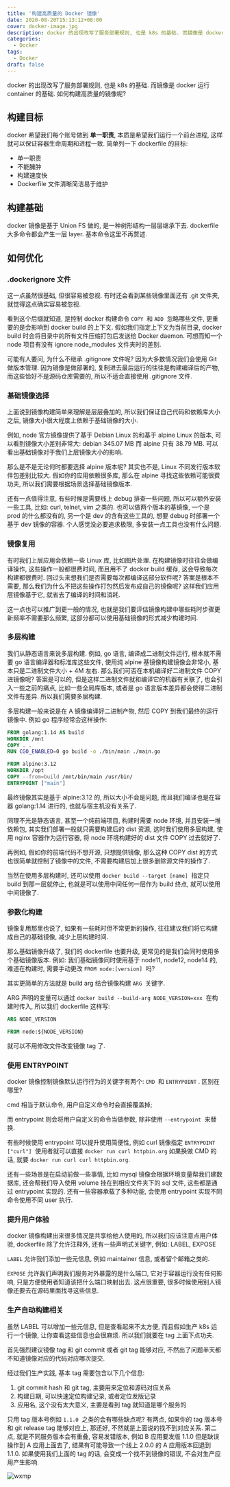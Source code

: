 ```yaml
---
title: '构建高质量的 Docker 镜像'
date: 2020-08-20T15:13:12+08:00
cover: docker-image.jpg
description: docker 的出现改写了服务部署规则, 也是 k8s 的基础. 而镜像是 docker 运行 container 的基础. 如何构建高质量的镜像呢?
categories:
  - Docker
tags:
  - Docker
draft: false
---
```


docker 的出现改写了服务部署规则, 也是 k8s 的基础. 而镜像是 docker 运行 container 的基础. 如何构建高质量的镜像呢?

<!--more-->

## 构建目标

docker 希望我们每个账号做到 **单一职责**, 本质是希望我们运行一个前台进程, 这样就可以保证容器生命周期和进程一致. 简单列一下 dockerfile 的目标:

- 单一职责
- 不能臃肿
- 构建速度快
- Dockerfile 文件清晰简洁易于维护

## 构建基础

docker 镜像是基于 Union FS 做的, 是一种树形结构一层层继承下去. dockerfile 大多命令都会产生一层 layer. 基本命令这里不再赘述.

## 如何优化

### .dockerignore 文件

这一点虽然很基础, 但很容易被忽视. 有时还会看到某些镜像里面还有 .git 文件夹, 就觉得这点确实容易被忽视.

看到这个后缀就知道, 是控制 docker 构建命令 `COPY`  和 `ADD`  忽略哪些文件, 更重要的是会影响到 docker build 的上下文. 假如我们指定上下文为当前目录, docker build 时会将目录中的所有文件压缩打包后发送给 Docker daemon. 可想而知一个 node 项目有没有 ignore node_modules 文件夹时的差别.

可能有人要问, 为什么不继承 .gitignore 文件呢? 因为大多数情况我们会使用 Git 做版本管理. 因为镜像是做部署的, 复制进去最后运行的往往是构建编译后的产物, 而这些恰好不是源码仓库需要的, 所以不适合直接使用 .gitignore 文件.

### 基础镜像选择

上面说到镜像构建简单来理解是层层叠加的, 所以我们保证自己代码和依赖库大小之后, 镜像大小很大程度上依赖于基础镜像的大小.

例如, node 官方镜像提供了基于 Debian Linux 的和基于 alpine Linux 的版本, 可以看到镜像大小差别非常大: debian 345.07 MB 而 alpine 只有 38.79 MB. 可以看出基础镜像对于我们上层镜像大小的影响.

那么是不是无论何时都要选择 alpine 版本呢? 其实也不是, Linux 不同发行版本软件包差别比较大. 假如你的应用依赖很多库, 那么在 alpine 寻找这些依赖可能很费功夫, 所以我们需要根据场景选择基础镜像版本.

还有一点值得注意, 有些时候是需要线上 debug 排查一些问题, 所以可以额外安装一些工具, 比如: curl, telnet, vim 之类的. 也可以做两个版本的基镜像, 一个是 prod 的什么都没有的, 另一个是 dev 的含有这些工具的, 想要 debug 时部署一个基于 dev 镜像的容器. 个人感觉没必要追求极限, 多安装一点工具也没有什么问题.

### 镜像复用

有时我们上层应用会依赖一些 Linux 库, 比如图片处理. 在构建镜像时往往会做编译操作, 这些操作一般都很费时间, 而且用不了 docker build 缓存, 这会导致每次构建都很费时. 回过头来想我们是否需要每次都编译这部分软件呢? 答案是根本不需要, 那么我们为什么不把这些操作打包然后发布成自己的镜像呢? 这样我们应用层镜像基于它, 就省去了编译的时间和消耗.

这一点也可以推广到更一般的情况, 也就是我们要评估镜像构建中哪些耗时步骤更新频率不需要那么频繁, 这部分都可以使用基础镜像的形式减少构建时间.

### 多层构建

我们从静态语言来说多层构建. 例如, go 语言, 编译成二进制文件运行, 根本就不需要 go 语言编译器和标准库这些文件, 使用纯 alpine 基镜像构建镜像会非常小, 基本只是二进制文件大小 + 4M 左右. 那么我们可否在本机编译好二进制文件 COPY 进镜像呢? 答案是可以的, 但是这样二进制文件就和编译它的机器有关联了, 也会引入一些之前的痛点, 比如一些全局库版本, 或者是 go 语言版本差异都会使得二进制文件有差异. 所以我们需要多层构建.

多层构建一般来说是在 A 镜像编译好二进制产物, 然后 COPY 到我们最终的运行镜像中. 例如 go 程序经常会这样操作:

```dockerfile
FROM golang:1.14 AS build
WORKDIR /mnt
COPY . .
RUN CGO_ENABLED=0 go build -o ./bin/main ./main.go

FROM alpine:3.12
WORKDIR /opt
COPY --from=build /mnt/bin/main /usr/bin/
ENTRYPOINT ["main"]
```

最终镜像其实是基于 alpine:3.12 的, 所以大小不会是问题, 而且我们编译也是在容器 golang:1.14 进行的, 也就与宿主机没有关系了.

同理不光是静态语言, 甚至一个纯前端项目, 构建时需要 node 环境, 并且安装一堆依赖包, 其实我们部署一般就只需要构建后的 dist 资源, 这时我们使用多层构建, 使用 nginx 容器作为运行容器, 将 node 环境构建好的 dist 文件 COPY 过去就好了.

再例如, 假如你的前端代码不想开源, 只想提供镜像, 那么这种 COPY dist 的方式也很简单就控制了镜像中的文件, 不需要构建后加上很多删除源文件的操作了.

当然在使用多层构建时, 还可以使用 `docker build --target [name]`  指定只 build 到那一层就停止, 也就是可以使用中间任何一层作为 build 终点, 就可以使用中间镜像了.

### 参数化构建

镜像复用那里也说了, 如果有一些耗时但不常更新的操作, 往往建议我们将它构建成自己的基础镜像, 减少上层构建时间.

那么基础镜像升级了, 我们的 dockerfile 也要升级, 更常见的是我们会同时使用多个基础镜像版本. 例如: 我们基础镜像同时使用基于 node11, node12, node14 的, 难道在构建时, 需要手动更改 `FROM node:[version]`  吗?

其实更简单的方法就是 build arg 结合镜像构建 `ARG`  关键字.

ARG 声明的变量可以通过 `docker build --build-arg NODE_VERSION=xxx`  在构建时传入, 所以我们 dockerfile 这样写:

```dockerfile
ARG NODE_VERSION

FROM node:${NODE_VERSION}
```

就可以不用修改文件改变镜像 tag 了.

### 使用 ENTRYPOINT

docker 镜像控制镜像默认运行行为的关键字有两个: `CMD`  和 `ENTRYPOINT` . 区别在哪里?

cmd 相当于默认命令, 用户自定义命令时会直接覆盖掉;

而 entrypoint 则会将用户自定义的命令当做参数, 除非使用 `--entrypoint`  来替换.

有些时候使用 entrypoint 可以提升使用简便性, 例如 curl 镜像指定 `ENTRYPOINT ["curl"]`  使用者就可以直接 `docker run curl httpbin.org` 如果换做 CMD 的话, 就要 `docker run curl curl httpbin.org`.

还有一些场景是在启动前做一些事情, 比如 mysql 镜像会根据环境变量帮我们建数据库, 还会帮我们导入使用 volume 挂在到相应文件夹下的 sql 文件, 这些都是通过 entrypoint 实现的. 还有一些容器承载了多种功能, 会使用 entrypoint 实现不同命令使用不同 user 执行.

### 提升用户体验

docker 镜像构建出来很多情况是共享给他人使用的, 所以我们应该注意点用户体验, dockerfile 除了允许注释外, 还有一些声明式关键字, 例如: LABEL, EXPOSE

`LABEL` 允许我们添加一些元信息, 例如 maintainer 信息, 或者留个邮箱之类的.

`EXPOSE` 允许我们声明我们服务对外暴露的是什么端口, 它对于容器运行没有任何影响, 只是方便使用者知道该把什么端口映射出去. 这点很重要, 很多时候使用别人镜像还要去在源码里面找寻这些信息.

### 生产自动构建相关

虽然 LABEL 可以增加一些元信息, 但是查看起来不太方便, 而且假如生产 k8s 运行一个镜像, 让你查看这些信息也会很麻烦. 所以我们就要在 tag 上面下点功夫.

首先强烈建议镜像 tag 和 git commit 或者 git tag 能够对应, 不然出了问题半天都不知道镜像对应的代码对应哪次提交.

经过我们生产实践, 基本 tag 需要包含以下几个信息:

1. git commit hash 和 git tag, 主要用来定位和源码对应关系
1. 构建日期, 可以快速定位构建记录, 或者定位发版记录
1. 应用名, 这个没有太大意义, 主要是看到 tag 就知道是哪个服务的

只用 tag 版本号例如 `1.1.0`  之类的会有哪些缺点呢? 有两点, 如果你的 tag 版本号和 git release tag 能够对应上, 那还好, 不然就是上面说的找不到对应关系. 第二点, 就是不同服务版本会有重叠, 容易发错版本, 例如 B 应用要发版 1.1.0 但是缺误操作到 A 应用上面去了, 结果有可能导致一个线上 2.0.0 的 A 应用版本回退到 1.1.0. 如果使用我们上面的 tag 的话, 会变成一个找不到镜像的错误, 不会对生产应用产生影响.

![wxmp](/wxmp_tiny.png)
